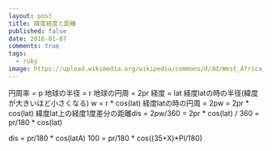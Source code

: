 ```yaml
---
layout: post
title: 緯度経度と距離
published: false
date: 2016-01-07
comments: true
tags: 
  - ruby
image: https://upload.wikimedia.org/wikipedia/commons/d/dd/West_Africa_Catalan_Atlas.jpg
---
```


円周率     = p
地球の半径 = r
地球の円周 = 2pr
経度 = lat
経度latの時の半径(緯度が大きいほど小さくなる)  w = r * cos(lat)
経度latの時の円周 = 2pw = 2pr * cos(lat)
緯度lat上の経度1度差分の距離dis = 2pw/360 = 2pr * cos(lat) / 360 = pr/180 * cos(lat)

dis =  pr/180 * cos(latA)
100 =  pr/180 * cos((35+X)*PI/180)
